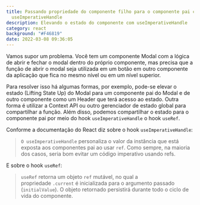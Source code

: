 ```yaml
---
title: Passando propriedade do componente filho para o componente pai com o hook
  useImperativeHandle
description: Elevando o estado do componente com useImperativeHandle
category: react
background: "#F46819"
date: 2022-03-08 09:36:05
---
```

Vamos supor um problema. Você tem um componente Modal com a lógica de abrir e fechar o modal dentro do próprio componente, mas precisa que a função de abrir o modal seja utilizada em um botão em outro componente da aplicação que fica no mesmo nível ou em um nível superior.

Para resolver isso há algumas formas, por exemplo, pode-se elevar o estado (Lifting State Up) do Modal para um componente pai do Modal e de outro componente como um Header que terá acesso ao estado. Outra forma é utilizar a Context API ou outro gerenciador de estado global para compartilhar a função.  Além disso, podemos compartilhar o estado para o componente pai por meio do hook `useImperativeHandle` o hook `useRef`.

Conforme a documentação do React diz sobre o hook `useImperativeHandle`:

> `O useImperativeHandle` personaliza o valor da instância que está exposta aos componentes pai ao usar `ref`. Como sempre, na maioria dos casos, seria bom evitar um código imperativo usando refs.



E sobre o hook `useRef`:

> `useRef` retorna um objeto `ref` mutável, no qual a propriedade `.current` é inicializada para o argumento passado (`initialValue`). O objeto retornado persistirá durante todo o ciclo de vida do componente.